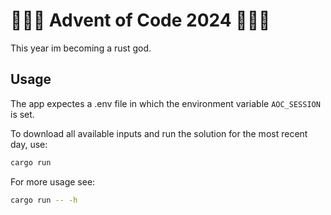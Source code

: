 🎄🎄🎄 Advent of Code 2024 🎄🎄🎄
==================================

This year im becoming a rust god.

Usage
-----
The app expectes a .env file in which the environment variable `AOC_SESSION` is set.

To download all available inputs and run the solution for the most recent day, use:
```bash
cargo run
```
For more usage see:
```bash
cargo run -- -h
```
